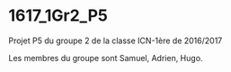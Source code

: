 # 1617_1Gr2_P5
Projet P5 du groupe 2 de la classe ICN-1ère de 2016/2017

Les membres du groupe sont Samuel, Adrien, Hugo. 